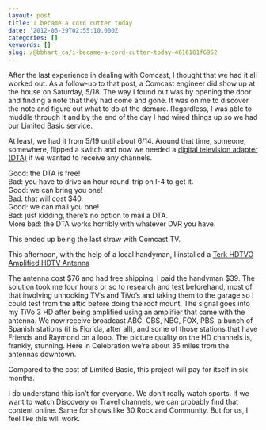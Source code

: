 ```yaml
---
layout: post
title: I became a cord cutter today
date: '2012-06-29T02:55:10.000Z'
categories: []
keywords: []
slug: /@bbhart_ca/i-became-a-cord-cutter-today-4616181f6952
---
```


After the last experience in dealing with Comcast, I thought that we had it all worked out. As a follow-up to that post, a Comcast engineer did show up at the house on Saturday, 5/18. The way I found out was by opening the door and finding a note that they had come and gone. It was on me to discover the note and figure out what to do at the demarc. Regardless, I was able to muddle through it and by the end of the day I had wired things up so we had our Limited Basic service.

At least, we had it from 5/19 until about 6/14. Around that time, someone, somewhere, flipped a switch and now we needed a [digital television adapter (DTA)](http://en.wikipedia.org/wiki/Digital_television_adapter) if we wanted to receive any channels.   

Good: the DTA is free!   
Bad: you have to drive an hour round-trip on I-4 to get it.   
Good: we can bring you one!   
Bad: that will cost $40.   
Good: we can mail you one!  
Bad: just kidding, there’s no option to mail a DTA.   
More bad: the DTA works horribly with whatever DVR you have.

This ended up being the last straw with Comcast TV.

This afternoon, with the help of a local handyman, I installed a [Terk HDTVO Amplified HDTV Antenna](http://www.amazon.com/gp/product/B0009W9WHQ/ref=as_li_qf_sp_asin_tl?ie=UTF8&tag=rabidmonkey-20&linkCode=as2&camp=1789&creative=9325&creativeASIN=B0009W9WHQ)

The antenna cost $76 and had free shipping. I paid the handyman $39. The solution took me four hours or so to research and test beforehand, most of that involving unhooking TV’s and TiVo’s and taking them to the garage so I could test from the attic before doing the roof mount. The signal goes into my TiVo 3 HD after being amplified using an amplifier that came with the antenna. We now receive broadcast ABC, CBS, NBC, FOX, PBS, a bunch of Spanish stations (it is Florida, after all), and some of those stations that have Friends and Raymond on a loop. The picture quality on the HD channels is, frankly, stunning. Here in Celebration we’re about 35 miles from the antennas downtown.

Compared to the cost of Limited Basic, this project will pay for itself in six months.

I do understand this isn’t for everyone. We don’t really watch sports. If we want to watch Discovery or Travel channels, we can probably find that content online. Same for shows like 30 Rock and Community. But for us, I feel like this will work.
